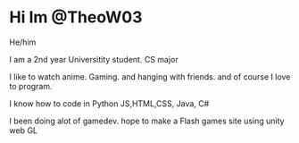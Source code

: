 
# Hi Im @TheoW03 


He/him

I am a 2nd year Universitity student. CS major 

I like to watch anime. Gaming. and hanging with friends. and of course I love to program.

I know how to code in Python JS,HTML,CSS, Java, C#

I been doing alot of gamedev. hope to make a Flash games site using unity web GL

